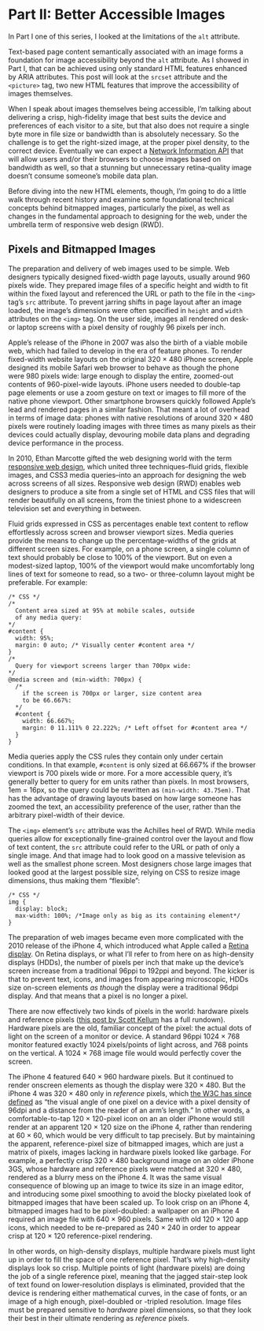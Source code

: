 # Part II: Better Accessible Images

In Part I one of this series, I looked at the limitations of the `alt` attribute.

Text-based page content semantically associated with an image forms a foundation for image accessibility beyond the `alt` attribute. As I showed in Part I, that can be achieved using only standard HTML features enhanced by ARIA attributes. This post will look at the `srcset` attribute and the `<picture>` tag, two new HTML features that improve the accessibility of images themselves.

When I speak about images themselves being accessible, I’m talking about delivering a crisp, high-fidelity image that best suits the device and preferences of each visitor to a site, but that also does not require a single byte more in file size or bandwidth than is absolutely necessary. So the challenge is to get the right-sized image, at the proper pixel density, to the correct device. Eventually we can expect a [Network Information API](https://w3c.github.io/netinfo/) that will allow users and/or their browsers to choose images based on bandwidth as well, so that a stunning but unnecessary retina-quality image doesn’t consume someone’s mobile data plan.

Before diving into the new HTML elements, though, I’m going to do a little walk through recent history and examine some foundational technical concepts behind bitmapped images, particularly the pixel, as well as changes in the fundamental approach to designing for the web, under the umbrella term of responsive web design (RWD).

## Pixels and Bitmapped Images

The preparation and delivery of web images used to be simple. Web designers typically designed fixed-width page layouts, usually around 960 pixels wide. They prepared image files of a specific height and width to fit within the fixed layout and referenced the URL or path to the file in the `<img>` tag’s `src` attribute. To prevent jarring shifts in page layout after an image loaded, the image’s dimensions were often specified in `height` and `width` attributes on the `<img>` tag. On the user side, images all rendered on desk- or laptop screens with a pixel density of roughly 96 pixels per inch.

Apple’s release of the iPhone in 2007 was also the birth of a viable mobile web, which had failed to develop in the era of feature phones. To render fixed-width website layouts on the original 320 × 480 iPhone screen, Apple designed its mobile Safari web browser to behave as though the phone were 980 pixels wide: large enough to display the entire, zoomed-out contents of 960-pixel-wide layouts. iPhone users needed to double-tap page elements or use a zoom gesture on text or images to fill more of the native phone viewport. Other smartphone browsers quickly followed Apple’s lead and rendered pages in a similar fashion. That meant a lot of overhead in terms of image data: phones with native resolutions of around 320 × 480 pixels were routinely loading images with three times as many pixels as their devices could actually display, devouring mobile data plans and degrading device performance in the process.

In 2010, Ethan Marcotte gifted the web designing world with the term [responsive web design](http://alistapart.com/article/responsive-web-design), which united three techniques–fluid grids, flexible images, and CSS3 media queries–into an approach for designing the web across screens of all sizes. Responsive web design (RWD) enables web designers to produce a site from a single set of HTML and CSS files that will render beautifully on all screens, from the tiniest phone to a widescreen television set and everything in between.

Fluid grids expressed in CSS as percentages enable text content to reflow effortlessly across screen and browser viewport sizes. Media queries provide the means to change up the percentage-widths of the grids at different screen sizes. For example, on a phone screen, a single column of text should probably be close to 100% of the viewport. But on even a modest-sized laptop, 100% of the viewport would make uncomfortably long lines of text for someone to read, so a two- or three-column layout might be preferable. For example:

    /* CSS */
    /*
      Content area sized at 95% at mobile scales, outside
      of any media query:
    */
    #content {
      width: 95%;
      margin: 0 auto; /* Visually center #content area */
    }
    /*
      Query for viewport screens larger than 700px wide:
    */
    @media screen and (min-width: 700px) {
      /*
        if the screen is 700px or larger, size content area
        to be 66.667%:
      */
      #content {
        width: 66.667%;
        margin: 0 11.111% 0 22.222%; /* Left offset for #content area */
      }
    }

Media queries apply the CSS rules they contain only under certain conditions. In that example, `#content` is only sized at 66.667% if the browser viewport is 700 pixels wide or more. For a more accessible query, it’s generally better to query for em units rather than pixels. In most browsers, 1em = 16px, so the query could be rewritten as `(min-width: 43.75em)`. That has the advantage of drawing layouts based on how large someone has zoomed the text, an accessibility preference of the user, rather than the arbitrary pixel-width of their device.

The `<img>` element’s `src` attribute was the Achilles heel of RWD. While media queries allow for exceptionally fine-grained control over the layout and flow of text content, the `src` attribute could refer to the URL or path of only a single image. And that image had to look good on a massive television as well as the smallest phone screen. Most designers chose large images that looked good at the largest possible size, relying on CSS to resize image dimensions, thus making them “flexible”:

    /* CSS */
    img {
      display: block;
      max-width: 100%; /*Image only as big as its containing element*/
    }

The preparation of web images became even more complicated with the 2010 release of the iPhone 4, which introduced what Apple called a [Retina display](https://support.apple.com/en-us/HT202471). On Retina displays, or what I’ll refer to from here on as high-density displays (HDDs), the number of pixels per inch that make up the device’s screen increase from a traditional 96ppi to 192ppi and beyond. The kicker is that to prevent text, icons, and images from appearing microscopic, HDDs size on-screen elements *as though* the display were a traditional 96dpi display. And that means that a pixel is no longer a pixel.

There are now effectively two kinds of pixels in the world: hardware pixels and reference pixels ([this post by Scott Kellum](http://alistapart.com/article/a-pixel-identity-crisis) has a full rundown). Hardware pixels are the old, familiar concept of the pixel: the actual dots of light on the screen of a monitor or device. A standard 96ppi 1024 × 768 monitor featured exactly 1024 pixels/points of light across, and 768 points on the vertical. A 1024 × 768 image file would would perfectly cover the screen.

The iPhone 4 featured 640 × 960 hardware pixels. But it continued to render onscreen elements as though the display were 320 × 480. But the iPhone 4 was 320 × 480 only in *reference* pixels, which  [the W3C has since defined](http://www.w3.org/TR/css-values/#reference-pixel) as “the visual angle of one pixel on a device with a pixel density of 96dpi and a distance from the reader of an arm’s length.” In other words, a comfortable-to-tap 120 × 120-pixel icon on an an older iPhone would still render at an apparent 120 × 120 size on the iPhone 4, rather than rendering at 60 × 60, which would be very difficult to tap precisely. But by maintaining the apparent, reference-pixel size of bitmapped images, which are just a matrix of pixels, images lacking in hardware pixels looked like garbage. For example, a perfectly crisp 320 × 480 background image on an older iPhone 3GS, whose hardware and reference pixels were matched at 320 × 480, rendered as a blurry mess on the iPhone 4. It was the same visual consequence of blowing up an image to twice its size in an image editor, and introducing some pixel smoothing to avoid the blocky pixelated look of bitmapped images that have been scaled up. To look crisp on an iPhone 4, bitmapped images had to be pixel-doubled: a wallpaper on an iPhone 4 required an image file with 640 × 960 pixels. Same with old 120 × 120 app icons, which needed to be re-prepared as 240 × 240 in order to appear crisp at 120 × 120 reference-pixel rendering.

In other words, on high-density displays, multiple hardware pixels must light up in order to fill the space of one reference pixel. That’s why high-density displays look so crisp. Multiple points of light (hardware pixels) are doing the job of a single reference pixel, meaning that the jagged stair-step look of text found on lower-resolution displays is eliminated, provided that the device is rendering either mathematical curves, in the case of fonts, or an image of a high enough, pixel-doubled or -tripled resolution. Image files must be prepared sensitive to *hardware* pixel dimensions, so that they look their best in their ultimate rendering as *reference* pixels.






